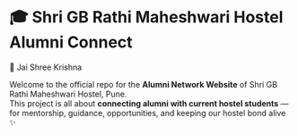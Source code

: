 # 🎓 Shri GB Rathi Maheshwari Hostel Alumni Connect  

🙏 Jai Shree Krishna 

Welcome to the official repo for the **Alumni Network Website** of Shri GB Rathi Maheshwari Hostel, Pune.  
This project is all about **connecting alumni with current hostel students** — for mentorship, guidance, opportunities, and keeping our hostel bond alive ✨

